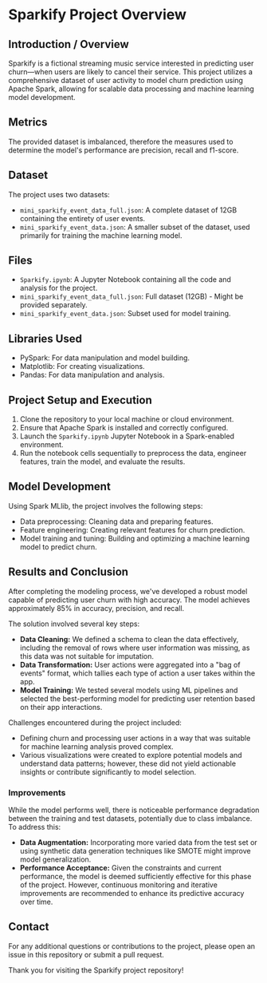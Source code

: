 # Sparkify Project Overview

## Introduction / Overview
Sparkify is a fictional streaming music service interested in predicting user churn—when users are likely to cancel their service. This project utilizes a comprehensive dataset of user activity to model churn prediction using Apache Spark, allowing for scalable data processing and machine learning model development.

## Metrics
The provided dataset is imbalanced, therefore the measures used to determine the model's performance are precision, recall and f1-score.

## Dataset
The project uses two datasets:
- `mini_sparkify_event_data_full.json`: A complete dataset of 12GB containing the entirety of user events.
- `mini_sparkify_event_data.json`: A smaller subset of the dataset, used primarily for training the machine learning model.

## Files
- `Sparkify.ipynb`: A Jupyter Notebook containing all the code and analysis for the project.
- `mini_sparkify_event_data_full.json`: Full dataset (12GB) - Might be provided separately.
- `mini_sparkify_event_data.json`: Subset used for model training.

## Libraries Used
- PySpark: For data manipulation and model building.
- Matplotlib: For creating visualizations.
- Pandas: For data manipulation and analysis.

## Project Setup and Execution
1. Clone the repository to your local machine or cloud environment.
2. Ensure that Apache Spark is installed and correctly configured.
3. Launch the `Sparkify.ipynb` Jupyter Notebook in a Spark-enabled environment.
4. Run the notebook cells sequentially to preprocess the data, engineer features, train the model, and evaluate the results.

## Model Development
Using Spark MLlib, the project involves the following steps:
- Data preprocessing: Cleaning data and preparing features.
- Feature engineering: Creating relevant features for churn prediction.
- Model training and tuning: Building and optimizing a machine learning model to predict churn.

## Results and Conclusion

After completing the modeling process, we've developed a robust model capable of predicting user churn with high accuracy. The model achieves approximately 85% in accuracy, precision, and recall.

The solution involved several key steps:
- **Data Cleaning:** We defined a schema to clean the data effectively, including the removal of rows where user information was missing, as this data was not suitable for imputation.
- **Data Transformation:** User actions were aggregated into a "bag of events" format, which tallies each type of action a user takes within the app.
- **Model Training:** We tested several models using ML pipelines and selected the best-performing model for predicting user retention based on their app interactions.

Challenges encountered during the project included:
- Defining churn and processing user actions in a way that was suitable for machine learning analysis proved complex.
- Various visualizations were created to explore potential models and understand data patterns; however, these did not yield actionable insights or contribute significantly to model selection.

### Improvements
While the model performs well, there is noticeable performance degradation between the training and test datasets, potentially due to class imbalance. To address this:
- **Data Augmentation:** Incorporating more varied data from the test set or using synthetic data generation techniques like SMOTE might improve model generalization.
- **Performance Acceptance:** Given the constraints and current performance, the model is deemed sufficiently effective for this phase of the project. However, continuous monitoring and iterative improvements are recommended to enhance its predictive accuracy over time.

## Contact
For any additional questions or contributions to the project, please open an issue in this repository or submit a pull request.

Thank you for visiting the Sparkify project repository!
